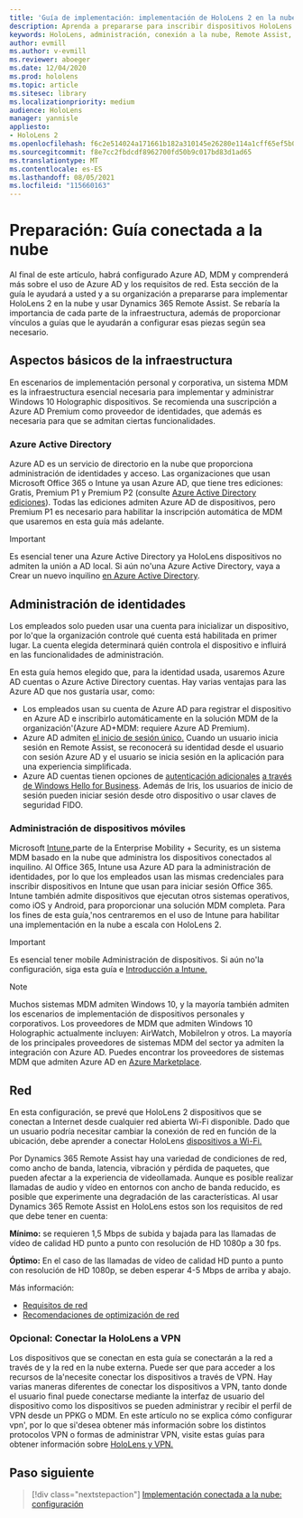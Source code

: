 ```yaml
---
title: 'Guía de implementación: implementación de HoloLens 2 en la nube a escala con Remote Assist- Preparación'
description: Aprenda a prepararse para inscribir dispositivos HoloLens a través de una red conectada a la nube mediante Azure Active Directory y administración de identidades.
keywords: HoloLens, administración, conexión a la nube, Remote Assist, AAD, Azure AD, MDM, Mobile Administración de dispositivos
author: evmill
ms.author: v-evmill
ms.reviewer: aboeger
ms.date: 12/04/2020
ms.prod: hololens
ms.topic: article
ms.sitesec: library
ms.localizationpriority: medium
audience: HoloLens
manager: yannisle
appliesto:
- HoloLens 2
ms.openlocfilehash: f6c2e514024a171661b182a310145e26280e114a1cff65ef5b03b16feae8371a
ms.sourcegitcommit: f8e7cc2fbdcdf8962700fd50b9c017bd83d1ad65
ms.translationtype: MT
ms.contentlocale: es-ES
ms.lasthandoff: 08/05/2021
ms.locfileid: "115660163"
---
```

# <a name="prepare---cloud-connected-guide"></a>Preparación: Guía conectada a la nube

Al final de este artículo, habrá configurado Azure AD, MDM y comprenderá más sobre el uso de Azure AD y los requisitos de red. Esta sección de la guía le ayudará a usted y a su organización a prepararse para implementar HoloLens 2 en la nube y usar Dynamics 365 Remote Assist. Se rebaría la importancia de cada parte de la infraestructura, además de proporcionar vínculos a guías que le ayudarán a configurar esas piezas según sea necesario.

## <a name="infrastructure-essentials"></a>Aspectos básicos de la infraestructura

En escenarios de implementación personal y corporativa, un sistema MDM es la infraestructura esencial necesaria para implementar y administrar Windows 10 Holographic dispositivos. Se recomienda una suscripción a Azure AD Premium como proveedor de identidades, que además es necesaria para que se admitan ciertas funcionalidades.

### <a name="azure-active-directory"></a>Azure Active Directory

Azure AD es un servicio de directorio en la nube que proporciona administración de identidades y acceso. Las organizaciones que usan Microsoft Office 365 o Intune ya usan Azure AD, que tiene tres ediciones: Gratis, Premium P1 y Premium P2 (consulte [Azure Active Directory ediciones](https://azure.microsoft.com/documentation/articles/active-directory-editions)). Todas las ediciones admiten Azure AD de dispositivos, pero Premium P1 es necesario para habilitar la inscripción automática de MDM que usaremos en esta guía más adelante.

> [!IMPORTANT]
> Es esencial tener una Azure Active Directory ya HoloLens dispositivos no admiten la unión a AD local. Si aún no&#39;una Azure Active Directory, vaya a Crear un nuevo inquilino [en Azure Active Directory](/azure/active-directory/fundamentals/active-directory-access-create-new-tenant).

## <a name="identity-management"></a>Administración de identidades

Los empleados solo pueden usar una cuenta para inicializar un dispositivo, por lo&#39;que la organización controle qué cuenta está habilitada en primer lugar. La cuenta elegida determinará quién controla el dispositivo e influirá en las funcionalidades de administración.

En esta guía hemos elegido [](/hololens/hololens-identity) que, para la identidad usada, usaremos Azure AD cuentas o Azure Active Directory cuentas. Hay varias ventajas para las Azure AD que nos gustaría usar, como:

- Los empleados usan su cuenta de Azure AD para registrar el dispositivo en Azure AD e inscribirlo automáticamente en la solución MDM de la organización&#39;(Azure AD+MDM: requiere Azure AD Premium).
- Azure AD admiten [el inicio de sesión único.](/azure/active-directory/manage-apps/what-is-single-sign-on) Cuando un usuario inicia sesión en Remote Assist, se reconocerá su identidad desde el usuario con sesión Azure AD y el usuario se inicia sesión en la aplicación para una experiencia simplificada.
- Azure AD cuentas tienen opciones de [autenticación adicionales](/hololens/hololens-identity) [a través de Windows Hello for Business](/windows/security/identity-protection/hello-for-business/hello-identity-verification). Además de Iris, los usuarios de inicio de sesión pueden iniciar sesión desde otro dispositivo o usar claves de seguridad FIDO.

### <a name="mobile-device-management"></a>Administración de dispositivos móviles

Microsoft [Intune,](/mem/intune/fundamentals/what-is-intune)parte de la Enterprise Mobility + Security, es un sistema MDM basado en la nube que administra los dispositivos conectados al inquilino. Al Office 365, Intune usa Azure AD para la administración de identidades, por lo que los empleados usan las mismas credenciales para inscribir dispositivos en Intune que usan para iniciar sesión Office 365. Intune también admite dispositivos que ejecutan otros sistemas operativos, como iOS y Android, para proporcionar una solución MDM completa. Para los fines de esta guía,&#39;nos centraremos en el uso de Intune para habilitar una implementación en la nube a escala con HoloLens 2.

> [!IMPORTANT]
> Es esencial tener mobile Administración de dispositivos. Si aún no&#39;la configuración, siga esta guía e [Introducción a Intune.](/mem/intune/fundamentals/free-trial-sign-up)

> [!NOTE]
> Muchos sistemas MDM admiten Windows 10, y la mayoría también admiten los escenarios de implementación de dispositivos personales y corporativos. Los proveedores de MDM que admiten Windows 10 Holographic actualmente incluyen: AirWatch, MobileIron y otros. La mayoría de los principales proveedores de sistemas MDM del sector ya admiten la integración con Azure AD. Puedes encontrar los proveedores de sistemas MDM que admiten Azure AD en [Azure Marketplace](https://azure.microsoft.com/marketplace/).

## <a name="network"></a>Red

En esta configuración, se prevé que HoloLens 2 dispositivos que se conectan a Internet desde cualquier red abierta Wi-Fi disponible. Dado que un usuario podría necesitar cambiar la conexión de red en función de la ubicación, debe aprender a conectar HoloLens [dispositivos a Wi-Fi.](/hololens/hololens-network)

Por Dynamics 365 Remote Assist hay una variedad de condiciones de red, como ancho de banda, latencia, vibración y pérdida de paquetes, que pueden afectar a la experiencia de videollamada. Aunque es posible realizar llamadas de audio y vídeo en entornos con ancho de banda reducido, es posible que experimente una degradación de las características. Al usar Dynamics 365 Remote Assist en HoloLens estos son los requisitos de red que debe tener en cuenta:

**Mínimo:** se requieren 1,5 Mbps de subida y bajada para las llamadas de vídeo de calidad HD punto a punto con resolución de HD 1080p a 30 fps.

**Óptimo:** En el caso de las llamadas de vídeo de calidad HD punto a punto con resolución de HD 1080p, se deben esperar 4-5 Mbps de arriba y abajo.

Más información:

- [Requisitos de red](/dynamics365/mixed-reality/remote-assist/requirements#network-requirements)
- [Recomendaciones de optimización de red](/dynamics365/mixed-reality/remote-assist/requirements#dynamics-365-remote-assist-hololens)

### <a name="optional-connect-your-hololens-to-vpn"></a>Opcional: Conectar la HoloLens a VPN

Los dispositivos que se conectan en esta guía se conectarán a la red a través de y la red en la nube externa. Puede ser que para acceder a los recursos de la&#39;necesite conectar los dispositivos a través de VPN. Hay varias maneras diferentes de conectar los dispositivos a VPN, tanto donde el usuario final puede conectarse mediante la interfaz de usuario del dispositivo como los dispositivos se pueden administrar y recibir el perfil de VPN desde un PPKG o MDM. En este artículo no se explica cómo configurar vpn&#39;, por lo que si&#39;desea obtener más información sobre los distintos protocolos VPN o formas de administrar VPN, visite estas guías para obtener información sobre [HoloLens y VPN.](/hololens/hololens-network#vpn)

## <a name="next-step"></a>Paso siguiente

> [!div class="nextstepaction"]
> [Implementación conectada a la nube: configuración](hololens2-cloud-connected-configure.md)
